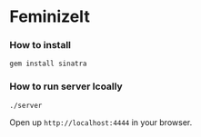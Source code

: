 # FeminizeIt 

### How to install
`gem install sinatra`

### How to run server lcoally
`./server`

Open up `http://localhost:4444` in your browser.

